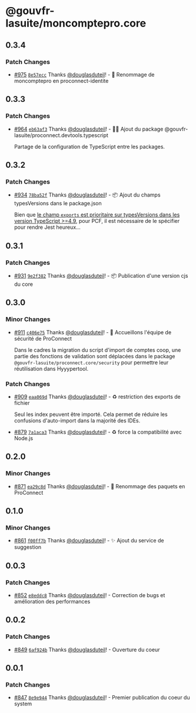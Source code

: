# @gouvfr-lasuite/moncomptepro.core

## 0.3.4

### Patch Changes

- [#975](https://github.com/numerique-gouv/proconnect-identite/pull/975) [`8e57ecc`](https://github.com/numerique-gouv/proconnect-identite/commit/8e57eccff4d3d614a4264b63f2583a63f82a88e6) Thanks [@douglasduteil](https://github.com/douglasduteil)! - 🚚 Renommage de moncomptepro en proconnect-identite

## 0.3.3

### Patch Changes

- [#964](https://github.com/numerique-gouv/proconnect-identite/pull/964) [`eb63af3`](https://github.com/numerique-gouv/proconnect-identite/commit/eb63af3bf33139adece820c1cfadf3ee387713f1) Thanks [@douglasduteil](https://github.com/douglasduteil)! - 🧑‍💻 Ajout du package @gouvfr-lasuite/proconnect.devtools.typescript

  Partage de la configuration de TypeScript entre les packages.

## 0.3.2

### Patch Changes

- [#934](https://github.com/numerique-gouv/proconnect-identite/pull/934) [`78ba52f`](https://github.com/numerique-gouv/proconnect-identite/commit/78ba52f246fbb54e7b778347d47b9e05a55f6a71) Thanks [@douglasduteil](https://github.com/douglasduteil)! - 📦️ Ajout du champs typesVersions dans le package.json

  Bien que [le champ `exports` est prioritaire sur typesVersions dans les version TypeScript >=4.9](https://www.typescriptlang.org/docs/handbook/release-notes/typescript-4-9.html#exports-is-prioritized-over-typesversions), pour PCF, il est nécessaire de le spécifier pour rendre Jest heureux...

## 0.3.1

### Patch Changes

- [#931](https://github.com/numerique-gouv/proconnect-identite/pull/931) [`9e2f382`](https://github.com/numerique-gouv/proconnect-identite/commit/9e2f382a896330868e91f18c14978874e78691a9) Thanks [@douglasduteil](https://github.com/douglasduteil)! - 📦️ Publication d'une version cjs du core

## 0.3.0

### Minor Changes

- [#911](https://github.com/numerique-gouv/proconnect-identite/pull/911) [`c406e75`](https://github.com/numerique-gouv/proconnect-identite/commit/c406e7528fd74ee7efc49fb3dca7ddfa7cf32ddd) Thanks [@douglasduteil](https://github.com/douglasduteil)! - 👮 Accueillons l'équipe de sécurité de ProConnect

  Dans le cadres la migration du script d'import de comptes coop, une partie des fonctions de validation sont déplacées dans le package `@gouvfr-lasuite/proconnect.core/security` pour permettre leur réutilisation dans Hyyypertool.

### Patch Changes

- [#909](https://github.com/numerique-gouv/proconnect-identite/pull/909) [`eaa069d`](https://github.com/numerique-gouv/proconnect-identite/commit/eaa069dc8a19134bd2b30ba1a4c451dc6d13f2ec) Thanks [@douglasduteil](https://github.com/douglasduteil)! - ♻️ restriction des exports de fichier

  Seul les index peuvent être importé. Cela permet de réduire les confusions d'auto-import dans la majorité des IDEs.

- [#879](https://github.com/numerique-gouv/proconnect-identite/pull/879) [`7a1aca3`](https://github.com/numerique-gouv/proconnect-identite/commit/7a1aca395ed260ad77bd764e160eda48a66c54f9) Thanks [@douglasduteil](https://github.com/douglasduteil)! - :recycle: force la compatibilité avec Node.js

## 0.2.0

### Minor Changes

- [#871](https://github.com/numerique-gouv/proconnect-identite/pull/871) [`ea29c8d`](https://github.com/numerique-gouv/proconnect-identite/commit/ea29c8d6f5f63d7affef692470e9ac03763d0835) Thanks [@douglasduteil](https://github.com/douglasduteil)! - 🚚 Renommage des paquets en ProConnect

## 0.1.0

### Minor Changes

- [#861](https://github.com/numerique-gouv/proconnect-identite/pull/861) [`f00ff7b`](https://github.com/numerique-gouv/proconnect-identite/commit/f00ff7bed2d79f53712793c98f3a171d2a666748) Thanks [@douglasduteil](https://github.com/douglasduteil)! - ✨ Ajout du service de suggestion

## 0.0.3

### Patch Changes

- [#852](https://github.com/numerique-gouv/proconnect-identite/pull/852) [`e8eddc8`](https://github.com/numerique-gouv/proconnect-identite/commit/e8eddc802ed0fc56ecf127aa76730cc9bdb51089) Thanks [@douglasduteil](https://github.com/douglasduteil)! - Correction de bugs et amélioration des performances

## 0.0.2

### Patch Changes

- [#849](https://github.com/numerique-gouv/proconnect-identite/pull/849) [`6af924b`](https://github.com/numerique-gouv/proconnect-identite/commit/6af924bec7a5fa74cfc07adcdc6eda7ac725ba0e) Thanks [@douglasduteil](https://github.com/douglasduteil)! - Ouverture du coeur

## 0.0.1

### Patch Changes

- [#847](https://github.com/numerique-gouv/proconnect-identite/pull/847) [`8e9e944`](https://github.com/numerique-gouv/proconnect-identite/commit/8e9e944e99ae27b5f5fbb225885826a2e933d076) Thanks [@douglasduteil](https://github.com/douglasduteil)! - Premier publication du coeur du system
